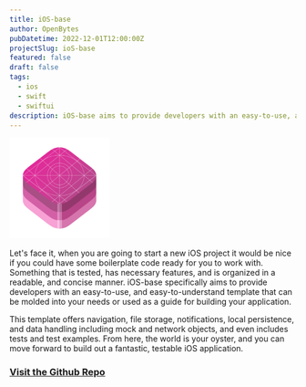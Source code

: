 ```yaml
---
title: iOS-base
author: OpenBytes
pubDatetime: 2022-12-01T12:00:00Z
projectSlug: ioS-base
featured: false
draft: false
tags:
  - ios
  - swift
  - swiftui
description: iOS-base aims to provide developers with an easy-to-use, and easy-to-understand template that can be molded into your needs or used as a guide for building your application.
---
```


<img src="/assets/projects/images/ios-base-icon.png" alt="Icon representing the OpenBytes iOS-base template project." width="35%"/>

Let's face it, when you are going to start a new iOS project it would be nice if you could have some boilerplate code ready for you to work with. Something that is tested, has necessary features, and is organized in a readable, and concise manner. iOS-base specifically aims to provide developers with an easy-to-use, and easy-to-understand template that can be molded into your needs or used as a guide for building your application.

This template offers navigation, file storage, notifications, local persistence, and data handling including mock and network objects, and even includes tests and test examples. From here, the world is your oyster, and you can move forward to build out a fantastic, testable iOS application.

### [Visit the Github Repo](https://github.com/0xOpenBytes/ios-base)

